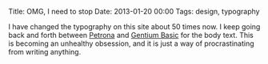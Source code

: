 Title: OMG, I need to stop
Date: 2013-01-20 00:00
Tags: design, typography

I have changed the typography on this site about 50 times now. I keep going back and forth between [Petrona](http://www.google.com/webfonts/specimen/Petrona) and [Gentium Basic](http://www.google.com/webfonts/specimen/Gentium+Basic) for the body text. This is becoming an unhealthy obsession, and it is just a way of procrastinating from writing anything.